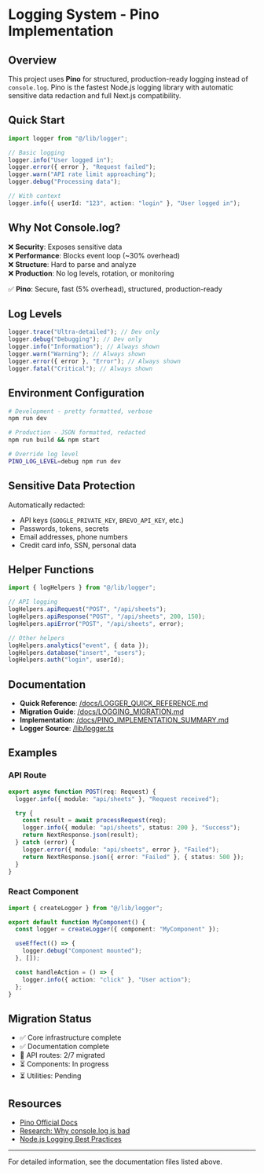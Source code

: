 # Logging System - Pino Implementation

## Overview

This project uses **Pino** for structured, production-ready logging instead of `console.log`. Pino is the fastest Node.js logging library with automatic sensitive data redaction and full Next.js compatibility.

## Quick Start

```typescript
import logger from "@/lib/logger";

// Basic logging
logger.info("User logged in");
logger.error({ error }, "Request failed");
logger.warn("API rate limit approaching");
logger.debug("Processing data");

// With context
logger.info({ userId: "123", action: "login" }, "User logged in");
```

## Why Not Console.log?

❌ **Security**: Exposes sensitive data  
❌ **Performance**: Blocks event loop (~30% overhead)  
❌ **Structure**: Hard to parse and analyze  
❌ **Production**: No log levels, rotation, or monitoring

✅ **Pino**: Secure, fast (5% overhead), structured, production-ready

## Log Levels

```typescript
logger.trace("Ultra-detailed"); // Dev only
logger.debug("Debugging"); // Dev only
logger.info("Information"); // Always shown
logger.warn("Warning"); // Always shown
logger.error({ error }, "Error"); // Always shown
logger.fatal("Critical"); // Always shown
```

## Environment Configuration

```bash
# Development - pretty formatted, verbose
npm run dev

# Production - JSON formatted, redacted
npm run build && npm start

# Override log level
PINO_LOG_LEVEL=debug npm run dev
```

## Sensitive Data Protection

Automatically redacted:

- API keys (`GOOGLE_PRIVATE_KEY`, `BREVO_API_KEY`, etc.)
- Passwords, tokens, secrets
- Email addresses, phone numbers
- Credit card info, SSN, personal data

## Helper Functions

```typescript
import { logHelpers } from "@/lib/logger";

// API logging
logHelpers.apiRequest("POST", "/api/sheets");
logHelpers.apiResponse("POST", "/api/sheets", 200, 150);
logHelpers.apiError("POST", "/api/sheets", error);

// Other helpers
logHelpers.analytics("event", { data });
logHelpers.database("insert", "users");
logHelpers.auth("login", userId);
```

## Documentation

- **Quick Reference**: [/docs/LOGGER_QUICK_REFERENCE.md](/docs/LOGGER_QUICK_REFERENCE.md)
- **Migration Guide**: [/docs/LOGGING_MIGRATION.md](/docs/LOGGING_MIGRATION.md)
- **Implementation**: [/docs/PINO_IMPLEMENTATION_SUMMARY.md](/docs/PINO_IMPLEMENTATION_SUMMARY.md)
- **Logger Source**: [/lib/logger.ts](/lib/logger.ts)

## Examples

### API Route

```typescript
export async function POST(req: Request) {
  logger.info({ module: "api/sheets" }, "Request received");

  try {
    const result = await processRequest(req);
    logger.info({ module: "api/sheets", status: 200 }, "Success");
    return NextResponse.json(result);
  } catch (error) {
    logger.error({ module: "api/sheets", error }, "Failed");
    return NextResponse.json({ error: "Failed" }, { status: 500 });
  }
}
```

### React Component

```typescript
import { createLogger } from "@/lib/logger";

export default function MyComponent() {
  const logger = createLogger({ component: "MyComponent" });

  useEffect(() => {
    logger.debug("Component mounted");
  }, []);

  const handleAction = () => {
    logger.info({ action: "click" }, "User action");
  };
}
```

## Migration Status

- ✅ Core infrastructure complete
- ✅ Documentation complete
- 🔄 API routes: 2/7 migrated
- ⏳ Components: In progress
- ⏳ Utilities: Pending

## Resources

- [Pino Official Docs](https://getpino.io/)
- [Research: Why console.log is bad](https://youtu.be/GvqZuVgRKWw)
- [Node.js Logging Best Practices](https://blog.logrocket.com/node-js-logging-best-practices-essential-guide/)

---

For detailed information, see the documentation files listed above.
